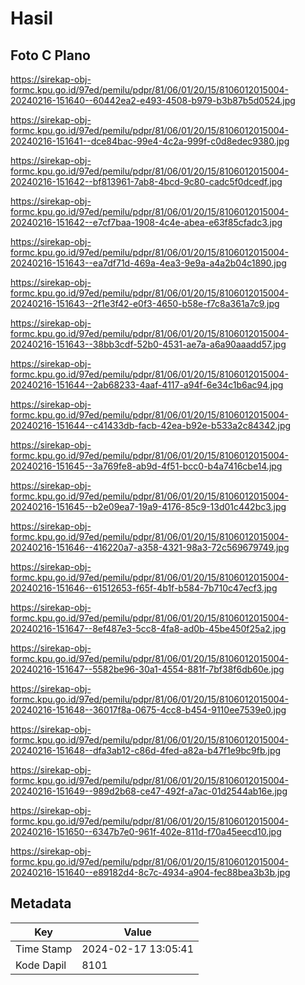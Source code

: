 # Hasil

## Foto C Plano

https://sirekap-obj-formc.kpu.go.id/97ed/pemilu/pdpr/81/06/01/20/15/8106012015004-20240216-151640--60442ea2-e493-4508-b979-b3b87b5d0524.jpg

https://sirekap-obj-formc.kpu.go.id/97ed/pemilu/pdpr/81/06/01/20/15/8106012015004-20240216-151641--dce84bac-99e4-4c2a-999f-c0d8edec9380.jpg

https://sirekap-obj-formc.kpu.go.id/97ed/pemilu/pdpr/81/06/01/20/15/8106012015004-20240216-151642--bf813961-7ab8-4bcd-9c80-cadc5f0dcedf.jpg

https://sirekap-obj-formc.kpu.go.id/97ed/pemilu/pdpr/81/06/01/20/15/8106012015004-20240216-151642--e7cf7baa-1908-4c4e-abea-e63f85cfadc3.jpg

https://sirekap-obj-formc.kpu.go.id/97ed/pemilu/pdpr/81/06/01/20/15/8106012015004-20240216-151643--ea7df71d-469a-4ea3-9e9a-a4a2b04c1890.jpg

https://sirekap-obj-formc.kpu.go.id/97ed/pemilu/pdpr/81/06/01/20/15/8106012015004-20240216-151643--2f1e3f42-e0f3-4650-b58e-f7c8a361a7c9.jpg

https://sirekap-obj-formc.kpu.go.id/97ed/pemilu/pdpr/81/06/01/20/15/8106012015004-20240216-151643--38bb3cdf-52b0-4531-ae7a-a6a90aaadd57.jpg

https://sirekap-obj-formc.kpu.go.id/97ed/pemilu/pdpr/81/06/01/20/15/8106012015004-20240216-151644--2ab68233-4aaf-4117-a94f-6e34c1b6ac94.jpg

https://sirekap-obj-formc.kpu.go.id/97ed/pemilu/pdpr/81/06/01/20/15/8106012015004-20240216-151644--c41433db-facb-42ea-b92e-b533a2c84342.jpg

https://sirekap-obj-formc.kpu.go.id/97ed/pemilu/pdpr/81/06/01/20/15/8106012015004-20240216-151645--3a769fe8-ab9d-4f51-bcc0-b4a7416cbe14.jpg

https://sirekap-obj-formc.kpu.go.id/97ed/pemilu/pdpr/81/06/01/20/15/8106012015004-20240216-151645--b2e09ea7-19a9-4176-85c9-13d01c442bc3.jpg

https://sirekap-obj-formc.kpu.go.id/97ed/pemilu/pdpr/81/06/01/20/15/8106012015004-20240216-151646--416220a7-a358-4321-98a3-72c569679749.jpg

https://sirekap-obj-formc.kpu.go.id/97ed/pemilu/pdpr/81/06/01/20/15/8106012015004-20240216-151646--61512653-f65f-4b1f-b584-7b710c47ecf3.jpg

https://sirekap-obj-formc.kpu.go.id/97ed/pemilu/pdpr/81/06/01/20/15/8106012015004-20240216-151647--8ef487e3-5cc8-4fa8-ad0b-45be450f25a2.jpg

https://sirekap-obj-formc.kpu.go.id/97ed/pemilu/pdpr/81/06/01/20/15/8106012015004-20240216-151647--5582be96-30a1-4554-881f-7bf38f6db60e.jpg

https://sirekap-obj-formc.kpu.go.id/97ed/pemilu/pdpr/81/06/01/20/15/8106012015004-20240216-151648--36017f8a-0675-4cc8-b454-9110ee7539e0.jpg

https://sirekap-obj-formc.kpu.go.id/97ed/pemilu/pdpr/81/06/01/20/15/8106012015004-20240216-151648--dfa3ab12-c86d-4fed-a82a-b47f1e9bc9fb.jpg

https://sirekap-obj-formc.kpu.go.id/97ed/pemilu/pdpr/81/06/01/20/15/8106012015004-20240216-151649--989d2b68-ce47-492f-a7ac-01d2544ab16e.jpg

https://sirekap-obj-formc.kpu.go.id/97ed/pemilu/pdpr/81/06/01/20/15/8106012015004-20240216-151650--6347b7e0-961f-402e-811d-f70a45eecd10.jpg

https://sirekap-obj-formc.kpu.go.id/97ed/pemilu/pdpr/81/06/01/20/15/8106012015004-20240216-151640--e89182d4-8c7c-4934-a904-fec88bea3b3b.jpg


## Metadata

| Key        | Value               |
| ---------- | ------------------- |
| Time Stamp | 2024-02-17 13:05:41 |
| Kode Dapil | 8101                |



